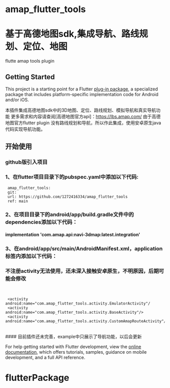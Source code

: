 # amap_flutter_tools

# 基于高德地图sdk,集成导航、路线规划、定位、地图

flutte amap tools plugin

## Getting Started

This project is a starting point for a Flutter
[plug-in package](https://flutter.dev/developing-packages/), a specialized package that includes
platform-specific implementation code for Android and/or iOS.

本插件集成高德地图sdk中的3D地图、定位、路线规划、模拟导航和真实导航功能 更多需求和内容请查阅[高德地图官方api]：https://lbs.amap.com/
由于高德地图官方flutter plugin 没有路线规划和导航，所以作此集成，使用安卓原生java代码实现导航功能。

## 开始使用

### github版引入项目

### 1、在flutter项目目录下的pubspec.yaml中添加以下代码: 
     amap_flutter_tools:  
     git:  
     url: https://github.com/1272416334/amap_flutter_tools  
     ref: main  
### 2、在项目目录下的android/app/build.gradle文件中的dependencies添加以下代码： 
#### implementation 'com.amap.api:navi-3dmap:latest.integration'   
### 3、在android/app/src/main/AndroidManifest.xml，application标签内添加以下代码：  <br>
### 不注册activity无法使用，还未深入接触安卓原生，不明原因，后期可能会修改  
<!--     注册activity-->  <br>
     <activity android:name="com.amap_flutter_tools.activity.EmulatorActivity"/
     <activity android:name="com.amap_flutter_tools.activity.BaseActivity"/>
     <activity android:name="com.amap_flutter_tools.activity.CustomAmapRouteActivity"/>

<br>
#### 目前插件还未完善，example中只展示了导航功能，以后会更新

For help getting started with Flutter development, view the
[online documentation](https://flutter.dev/docs), which offers tutorials, samples, guidance on
mobile development, and a full API reference.

# flutterPackage
